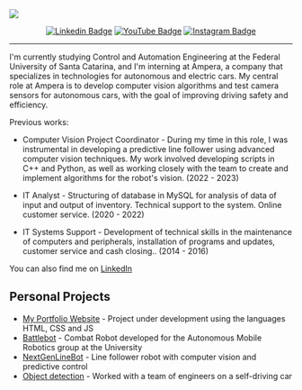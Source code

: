<a href="https://sightytics.com/" target="_blank">
    <img src="https://github.com/santoguiia/santoguiia/assets/44483048/52df2bac-68b5-46a3-87c2-e38a75bfc83d">
</a>

<div align="center" dir="auto">
<p dir="auto"><a href="https://www.linkedin.com/in/santoguiia/" rel="nofollow"><img src="https://camo.githubusercontent.com/7854abec06b4bddcf9f0c1b4d9a48fb2f2c558dd3a33d9cdc8129758e8c73dbd/68747470733a2f2f696d672e736869656c64732e696f2f62616467652f4c696e6b6564496e2d3030373742353f7374796c653d666c61742d737175617265266c6f676f3d4c696e6b6564696e266c6f676f436f6c6f723d7768697465266c696e6b3d68747470733a2f2f7777772e6c696e6b6564696e2e636f6d2f696e2f6361726c6f732d6d656c6f2d646174612d736369656e63652f" alt="Linkedin Badge" data-canonical-src="https://img.shields.io/badge/LinkedIn-0077B5?style=flat-square&amp;logo=Linkedin&amp;logoColor=white&amp;link=https://www.linkedin.com/in/carlos-melo-data-science/" style="max-width: 100%;"></a>
<a href="https://www.youtube.com/@santoguiia" rel="nofollow"><img src="https://camo.githubusercontent.com/58fa9237d04d5958ddb331d2a95f1f38bb297c80f5c53a2cba1285a8b001a51f/68747470733a2f2f696d672e736869656c64732e696f2f62616467652f596f75547562652d4646303030303f7374796c653d666c61742d737175617265266c6f676f3d796f7574756265266c6f676f436f6c6f723d7768697465" alt="YouTube Badge" data-canonical-src="https://img.shields.io/badge/YouTube-FF0000?style=flat-square&amp;logo=youtube&amp;logoColor=white" style="max-width: 100%;"></a>
<a href="https://www.instagram.com/santoguiia" rel="nofollow"><img src="https://camo.githubusercontent.com/6dd4e817a203c31fa950047e48d453688a996292c439a41fbafd9140ec1e53c9/68747470733a2f2f696d672e736869656c64732e696f2f62616467652f496e7374616772616d2d4534343035463f7374796c653d666c61742d737175617265266c6f676f3d696e7374616772616d266c6f676f436f6c6f723d7768697465" alt="Instagram Badge" data-canonical-src="https://img.shields.io/badge/Instagram-E4405F?style=flat-square&amp;logo=instagram&amp;logoColor=white" style="max-width: 100%;"></a>
</div>

<hr>

I'm currently studying Control and Automation Engineering at the Federal University of Santa Catarina, and I'm interning at Ampera, a company that specializes in technologies for autonomous and electric cars. My central role at Ampera is to develop computer vision algorithms and test camera sensors for autonomous cars, with the goal of improving driving safety and efficiency. 

Previous works:
<ul dir="auto"><li>Computer Vision Project Coordinator - During my time in this role, I was instrumental in developing a predictive line follower using advanced computer vision techniques. My work involved developing scripts in C++ and Python, as well as working closely with the team to create and implement algorithms for the robot's vision. (2022 - 2023)</ul></li>
<ul dir="auto"><li>IT Analyst - Structuring of database in MySQL for analysis of data of input and output of inventory. Technical support to the system. Online customer service. (2020 - 2022)</ul></li>
<ul dir="auto"><li>IT Systems Support - Development of technical skills in the maintenance of computers and peripherals, installation of programs and updates, customer service and cash closing.. (2014 - 2016)</ul></li>

You can also find me on <a href="https://www.linkedin.com/in/santos-gui/">LinkedIn</a>


## Personal Projects
<ul dir="auto">
<li><a href="https://santogui.netlify.app/">My Portfolio Website</a> - Project under development using the languages HTML, CSS and JS</li>
<li><a href="https://github.com/santoguiia/BattleBot">Battlebot</a> -  Combat Robot developed for the Autonomous Mobile Robotics group at the University</li>
<li><a href="https://github.com/santoguiia/NextGenLineBot-CPP/tree/main">NextGenLineBot</a> - Line follower robot with computer vision and predictive control</li>
<li><a href="https://github.com/santoguiia/AmperaRacing-DetecaoCones-FSAE-Autonomo">Object detection</a> - Worked with a team of engineers on a self-driving car</li>
</ul>
